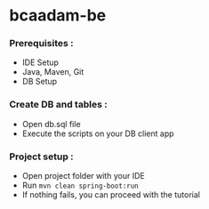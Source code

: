 # bcaadam-be

### Prerequisites :
- IDE Setup
- Java, Maven, Git
- DB Setup

### Create DB and tables :
- Open db.sql file
- Execute the scripts on your DB client app

### Project setup :
- Open project folder with your IDE
- Run `mvn clean spring-boot:run`
- If nothing fails, you can proceed with the tutorial